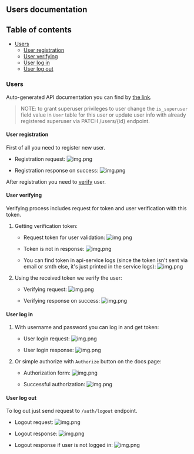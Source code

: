 ## Users documentation

## Table of contents

- [Users](#users)
    - [User registration](#user-registration)
    - [User verifying](#user-verifying)
    - [User log in](#user-log-in)
    - [User log out](#user-log-out)

### Users

Auto-generated API documentation you can find by [the link](http://0.0.0.0:8000/docs#/).

> NOTE: to grant superuser privileges to user change the `is_superuser` field value in `User` table for this user or
> update user info with already registered superuser via PATCH /users/{id} endpoint.

#### User registration

First of all you need to register new user.

- Registration request:
  ![img.png](./poc/user_registration_request.png)

- Registration response on success:
  ![img.png](./poc/user_registration_response.png)

After registration you need to [verify](#user-verifying) user.

#### User verifying

Verifying process includes request for token and user verification with this token.

1. Getting verification token:

    - Request token for user validation:
      ![img.png](./poc/user_request_verify_token_request.png)

    - Token is not in response:
      ![img.png](./poc/user_request_verify_token_response.png)

    - You can find token in api-service logs (since the token isn't sent via email or smth else, it's just printed in
      the service logs):
      ![img.png](./poc/user_request_verify_token_token.png)

2. Using the received token we verify the user:

    - Verifying request:
      ![img.png](./poc/user_verify_request.png)

    - Verifying response on success:
      ![img.png](./poc/user_verify_response.png)

#### User log in

1. With username and password you can log in and get token:

    - User login request:
      ![img.png](./poc/user_login_request.png)

    - User login response:
      ![img.png](./poc/user_login_response.png)

2. Or simple authorize with `Authorize` button on the docs page:

    - Authorization form:
      ![img.png](./poc/user_docs_authorization.png)

    - Successful authorization:
      ![img.png](./poc/user_docs_authorized.png)

#### User log out

To log out just send request to `/auth/logout` endpoint.

- Logout request:
  ![img.png](./poc/user_logout_request.png)

- Logout response:
  ![img.png](./poc/user_logout_response.png)

- Logout response if user is not logged in:
  ![img.png](./poc/user_logout_unaothorized.png)
